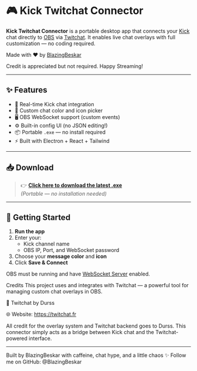 # 🎮 Kick Twitchat Connector

**Kick Twitchat Connector** is a portable desktop app that connects your [Kick](https://kick.com) chat directly to [OBS](https://obsproject.com) via [Twitchat](https://twitchat.tv). It enables live chat overlays with full customization — no coding required.

Made with ❤️ by [BlazingBeskar](https://github.com/BlazingBeskar)

Credit is appreciated but not required. Happy Streaming!

---

## ✨ Features

- 🔌 Real-time Kick chat integration
- 🎯 Custom chat color and icon picker
- 🖥️ OBS WebSocket support (custom events)
- ⚙️ Built-in config UI (no JSON editing!)
- 📦 Portable `.exe` — no install required
- ⚡ Built with Electron + React + Tailwind

---

## 📥 Download

> 👉 [**Click here to download the latest .exe**](https://github.com/BlazingBeskar/kick-twitchat-connector/releases)  
> *(Portable — no installation needed)*

---

## 🚀 Getting Started

1. **Run the app**
2. Enter your:
   - Kick channel name
   - OBS IP, Port, and WebSocket password
3. Choose your **message color** and **icon**
4. Click **Save & Connect**

OBS must be running and have [WebSocket Server](https://obsproject.com/forum/resources/obs-websocket-remote-control-obs-studio-from-websockets.466/) enabled.

Credits
This project uses and integrates with Twitchat — a powerful tool for managing custom chat overlays in OBS.

💬 Twitchat by Durss

🌐 Website: https://twitchat.fr

All credit for the overlay system and Twitchat backend goes to Durss.
This connector simply acts as a bridge between Kick chat and the Twitchat-powered interface.

---

Built by BlazingBeskar with caffeine, chat hype, and a little chaos ✨
Follow me on GitHub: @BlazingBeskar